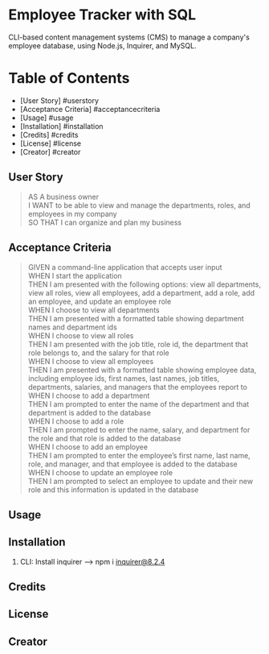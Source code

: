 # Employee Tracker with SQL
CLI-based content management systems (CMS) to manage a company's employee database, using Node.js, Inquirer, and MySQL.


# Table of Contents
* [User Story] #userstory
* [Acceptance Criteria] #acceptancecriteria
* [Usage] #usage
* [Installation] #installation
* [Credits] #credits
* [License] #license
* [Creator] #creator


## User Story
> AS A business owner <br>
> I WANT to be able to view and manage the departments, roles, and employees in my company <br>
> SO THAT I can organize and plan my business <br>


## Acceptance Criteria
> GIVEN a command-line application that accepts user input <br>
> WHEN I start the application <br>
> THEN I am presented with the following options: view all departments, view all roles, view all employees, add a department, add a role, add an employee, and update an employee role <br>
> WHEN I choose to view all departments <br>
> THEN I am presented with a formatted table showing department names and department ids <br>
> WHEN I choose to view all roles <br>
> THEN I am presented with the job title, role id, the department that role belongs to, and the salary for that role <br>
> WHEN I choose to view all employees <br>
> THEN I am presented with a formatted table showing employee data, including employee ids, first names, last names, job titles, departments, salaries, and managers that the employees report to <br>
> WHEN I choose to add a department <br>
> THEN I am prompted to enter the name of the department and that department is added to the database <br>
> WHEN I choose to add a role <br>
> THEN I am prompted to enter the name, salary, and department for the role and that role is added to the database <br>
> WHEN I choose to add an employee <br>
> THEN I am prompted to enter the employee’s first name, last name, role, and manager, and that employee is added to the database <br>
> WHEN I choose to update an employee role <br>
> THEN I am prompted to select an employee to update and their new role and this information is updated in the database <br>

## Usage
## Installation
1. CLI: Install inquirer --> npm i inquirer@8.2.4

## Credits
## License
## Creator
